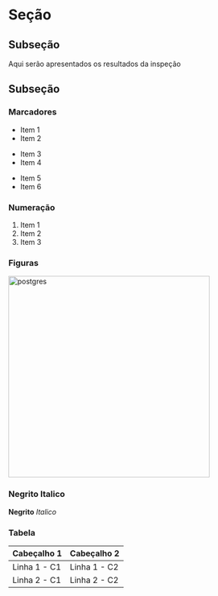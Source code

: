 # Seção

## Subseção
Aqui serão apresentados os resultados da inspeção

## Subseção

### Marcadores
- Item 1
- Item 2
+ Item 3
+ Item 4
* Item 5
* Item 6

### Numeração
1. Item 1
2. Item 2
3. Item 3

### Figuras
<img src="https://github.com/user-attachments/assets/4a75fa68-aa68-4bf6-a5b6-598bd2aa518e" alt="postgres" width="400">

### Negrito Italico
**Negrito**
_Italico_

### Tabela
| Cabeçalho 1 | Cabeçalho 2 |
|-------------|-------------|
| Linha 1 - C1 | Linha 1 - C2 |
| Linha 2 - C1 | Linha 2 - C2 |
